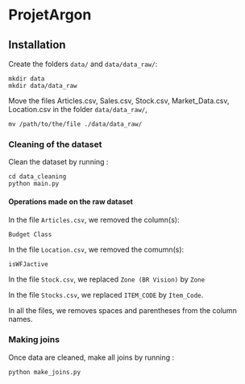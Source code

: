 # ProjetArgon

## Installation
Create the folders `data/` and `data/data_raw/`:
```
mkdir data
mkdir data/data_raw
```

Move the files Articles.csv, Sales.csv, Stock.csv, Market_Data.csv, Location.csv in the folder `data/data_raw/`,
```
mv /path/to/the/file ./data/data_raw/
```

### Cleaning of the dataset

Clean the dataset by running :
```
cd data_cleaning
python main.py
```

#### Operations made on the raw dataset
In the file `Articles.csv`, we removed the column(s):
```
Budget Class
```

In the file `Location.csv`, we removed the comumn(s):
```
isWFJactive
```

In the file `Stock.csv`, we replaced `Zone (BR Vision)` by `Zone`

In the file `Stocks.csv`, we replaced `ITEM_CODE` by `Item_Code`.

In all the files, we removes spaces and parentheses from the column names.

### Making joins
Once data are cleaned, make all joins by running :
```
python make_joins.py
```

